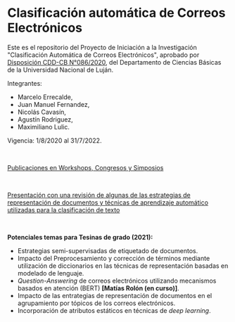 # Clasificación automática de Correos Electrónicos

Este es el repositorio del Proyecto de Iniciación a la Investigación "Clasificación Automática de Correos Electrónicos", aprobado por [Disposición CDD-CB N°086/2020](https://resoluciones.unlu.edu.ar/documento.frame.php?cod=106707), del Departamento de Ciencias Básicas de la Universidad Nacional de Luján.

Integrantes:
- Marcelo Errecalde,
- Juan Manuel Fernandez,
- Nicolás Cavasín,
- Agustín Rodriguez,
- Maximiliano Lulic.

Vigencia: 1/8/2020 al 31/7/2022.

<br />

[Publicaciones en Workshops, Congresos y Simposios](https://github.com/jumafernandez/clasificacion_correos/blob/main/publicaciones.md)

<br />

[Presentación con una revisión de algunas de las estrategias de representación de documentos y técnicas de aprendizaje automático utilizadas para la clasificación de texto](https://docs.google.com/presentation/d/e/2PACX-1vT7e58_EUDUo8fmciykinDlwag8eRqZidJXpIFG5r3tUvfejNfRbcPlGq_ScDxOPplsKx1bwrQdjbEA/pub?start=false&loop=false&delayms=3000)

<br />

__Potenciales temas para Tesinas de grado (2021):__
- Estrategias semi-supervisadas de etiquetado de documentos.
- Impacto del Preprocesamiento y corrección de términos mediante utilización de diccionarios en las técnicas de representación basadas en modelado de lenguaje.
- _Question-Answering_ de correos electrónicos utilizando mecanismos basados en atención (BERT) __\[Matías Rolón (en curso)\]__.
- Impacto de las entrategias de representación de documentos en el agrupamiento por tópicos de los correos electrónicos.
- Incorporación de atributos estáticos en técnicas de _deep learning_.
